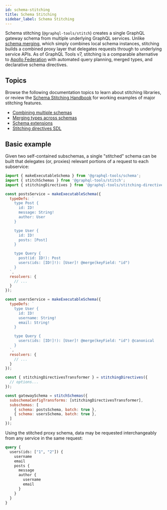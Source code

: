 ```yaml
---
id: schema-stitching
title: Schema Stitching
sidebar_label: Schema Stitching
---
```


Schema stitching (`@graphql-tools/stitch`) creates a single GraphQL gateway schema from multiple underlying GraphQL services. Unlike [schema merging](/docs/merge-schemas), which simply combines local schema instances, stitching builds a combined proxy layer that delegates requests through to underlying service APIs. As of GraphQL Tools v7, stitching is a comparable alternative to [Apollo Federation](https://www.apollographql.com/docs/federation/) with automated query planning, merged types, and declarative schema directives.

## Topics

Browse the following documentation topics to learn about stitching libraries, or review the [Schema Stitching Handbook](https://github.com/gmac/schema-stitching-handbook) for working examples of major stitching features.

- [Combining multiple schemas](/docs/stitch-combining-schemas)
- [Merging types across schemas](/docs/stitch-type-merging)
- [Schema extensions](/docs/stitch-type-merging)
- [Stitching directives SDL](/docs/stitch-directives-sdl)

## Basic example

Given two self-contained subschemas, a single "stitched" schema can be built that delegates (or, proxies) relevant portions of a request to each subservice:

```js
import { makeExecutableSchema } from '@graphql-tools/schema';
import { stitchSchemas } from '@graphql-tools/stitch';
import { stitchingDirectives } from '@graphql-tools/stitching-directives';

const postsService = makeExecutableSchema({
  typeDefs: `
    type Post {
      id: ID!
      message: String!
      author: User
    }

    type User {
      id: ID!
      posts: [Post]
    }

    type Query {
      post(id: ID!): Post
      users(ids: [ID!]!): [User]! @merge(keyField: "id")
    }
  `,
  resolvers: {
    // ...
  }
});

const usersService = makeExecutableSchema({
  typeDefs: `
    type User {
      id: ID!
      username: String!
      email: String!
    }

    type Query {
      users(ids: [ID!]!): [User]! @merge(keyField: "id") @canonical
    }
  `,
  resolvers: {
    // ...
  }
});

const { stitchingDirectivesTransformer } = stitchingDirectives({
  // options...
});

const gatewaySchema = stitchSchemas({
  subschemaConfigTransforms: [stitchingDirectivesTransformer],
  subschemas: [
    { schema: postsSchema, batch: true },
    { schema: usersSchema, batch: true },
  ]
});
```

Using the stitched proxy schema, data may be requested interchangeably from any service in the same request:

```graphql
query {
  users(ids: ["1", "2"]) {
    username
    email
    posts {
      message
      author {
        username
        email
      }
    }
  }
}
```
